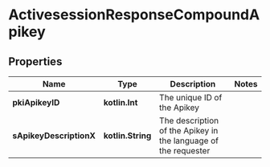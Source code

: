 
# ActivesessionResponseCompoundApikey

## Properties
Name | Type | Description | Notes
------------ | ------------- | ------------- | -------------
**pkiApikeyID** | **kotlin.Int** | The unique ID of the Apikey | 
**sApikeyDescriptionX** | **kotlin.String** | The description of the Apikey in the language of the requester | 



